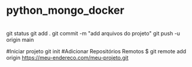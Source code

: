# python_mongo_docker
<br>
git status
git add .
git commit -m "add arquivos do projeto"
git push -u origin main

#Iniciar projeto
git init
#Adicionar Repositórios Remotos
$ git remote add origin https://meu-endereco.com/meu-projeto.git
